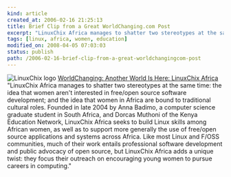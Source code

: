 ```yaml
---
kind: article
created_at: 2006-02-16 21:25:13
title: Brief Clip from a Great WorldChanging.com Post
excerpt: "LinuxChix Africa manages to shatter two stereotypes at the same time: the idea that women aren't interested in free/open source software development; and the idea that women in Africa are bound to traditional cultural roles."
tags: [linux, africa, women, education]
modified_on: 2008-04-05 07:03:03
status: publish 
path: /2006-02-16-brief-clip-from-a-great-worldchangingcom-post
---
```


<img src='/static/images/greenchix_logo01.jpg' alt='LinuxChix logo' /> <a href="http://www.worldchanging.com/archives/004109.html">WorldChanging: Another World Is Here: LinuxChix Africa</a>
"LinuxChix Africa manages to shatter two stereotypes at the same time: the idea that women aren't interested in free/open source software development; and the idea that women in Africa are bound to traditional cultural roles. Founded in late 2004 by Anna Badimo, a computer science graduate student in South Africa, and Dorcas Muthoni of the Kenya Education Network, LinuxChix Africa seeks to build Linux skills among African women, as well as to support more generally the use of free/open source applications and systems across Africa. Like most Linux and F/OSS communities, much of their work entails professional software development and public advocacy of open source, but LinuxChix Africa adds a unique twist: they focus their outreach on encouraging young women to pursue careers in computing."